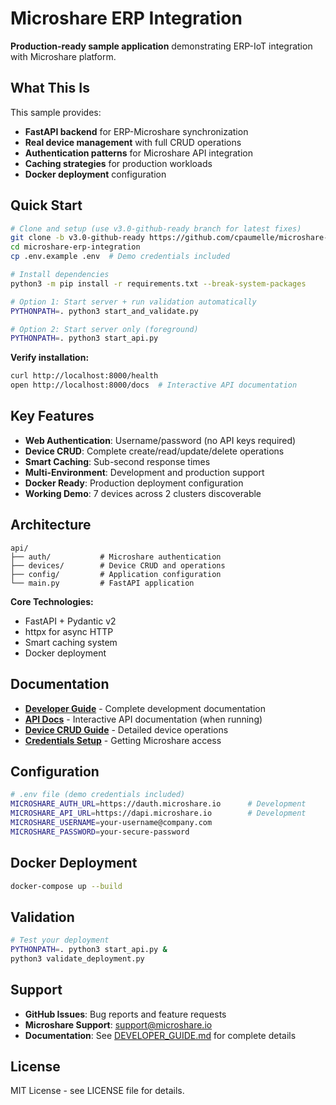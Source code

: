 # Microshare ERP Integration

**Production-ready sample application** demonstrating ERP-IoT integration with Microshare platform.

## What This Is

This sample provides:
- **FastAPI backend** for ERP-Microshare synchronization
- **Real device management** with full CRUD operations
- **Authentication patterns** for Microshare API integration
- **Caching strategies** for production workloads
- **Docker deployment** configuration

## Quick Start

```bash
# Clone and setup (use v3.0-github-ready branch for latest fixes)
git clone -b v3.0-github-ready https://github.com/cpaumelle/microshare-erp-integration.git
cd microshare-erp-integration
cp .env.example .env  # Demo credentials included

# Install dependencies
python3 -m pip install -r requirements.txt --break-system-packages

# Option 1: Start server + run validation automatically
PYTHONPATH=. python3 start_and_validate.py

# Option 2: Start server only (foreground)
PYTHONPATH=. python3 start_api.py
```

**Verify installation:**
```bash
curl http://localhost:8000/health
open http://localhost:8000/docs  # Interactive API documentation
```

## Key Features

- **Web Authentication**: Username/password (no API keys required)
- **Device CRUD**: Complete create/read/update/delete operations
- **Smart Caching**: Sub-second response times
- **Multi-Environment**: Development and production support
- **Docker Ready**: Production deployment configuration
- **Working Demo**: 7 devices across 2 clusters discoverable

## Architecture

```
api/
├── auth/           # Microshare authentication
├── devices/        # Device CRUD and operations
├── config/         # Application configuration
└── main.py         # FastAPI application
```

**Core Technologies:**
- FastAPI + Pydantic v2
- httpx for async HTTP
- Smart caching system
- Docker deployment

## Documentation

- **[Developer Guide](DEVELOPER_GUIDE.md)** - Complete development documentation
- **[API Docs](http://localhost:8000/docs)** - Interactive API documentation (when running)
- **[Device CRUD Guide](microshare_device_crud.md)** - Detailed device operations
- **[Credentials Setup](docs/MICROSHARE_CREDENTIALS.md)** - Getting Microshare access

## Configuration

```bash
# .env file (demo credentials included)
MICROSHARE_AUTH_URL=https://dauth.microshare.io      # Development
MICROSHARE_API_URL=https://dapi.microshare.io        # Development
MICROSHARE_USERNAME=your-username@company.com
MICROSHARE_PASSWORD=your-secure-password
```

## Docker Deployment

```bash
docker-compose up --build
```

## Validation

```bash
# Test your deployment
PYTHONPATH=. python3 start_api.py &
python3 validate_deployment.py
```

## Support

- **GitHub Issues**: Bug reports and feature requests
- **Microshare Support**: support@microshare.io
- **Documentation**: See [DEVELOPER_GUIDE.md](DEVELOPER_GUIDE.md) for complete details

## License

MIT License - see LICENSE file for details.